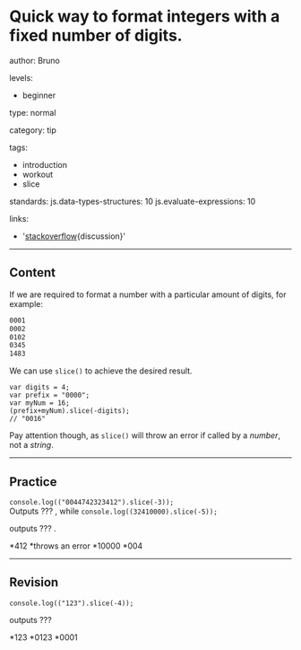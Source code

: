 # Quick way to format integers with a fixed number of digits.
author: Bruno

levels:

  - beginner

type: normal

category: tip

tags:
  - introduction
  - workout
  - slice

standards:
  js.data-types-structures: 10
  js.evaluate-expressions: 10

links:

  - '[stackoverflow](http://stackoverflow.com/questions/8043026){discussion}'

---
## Content

If we are required to format a number with a particular amount of digits, for example:

```html
0001
0002
0102
0345
1483
```
We can use `slice()` to achieve the desired result.

```
var digits = 4;
var prefix = "0000";
var myNum = 16;
(prefix+myNum).slice(-digits);
// "0016"
```
Pay attention though, as `slice()` will throw an error if called by a *number*, not a *string*.

---
## Practice

`console.log(("0044742323412").slice(-3));`  
Outputs ??? , while
`console.log((32410000).slice(-5));`

outputs ??? .

*412
*throws an error
*10000
*004

---
## Revision

`console.log(("123").slice(-4));`

 outputs ???

*123
*0123
*0001
